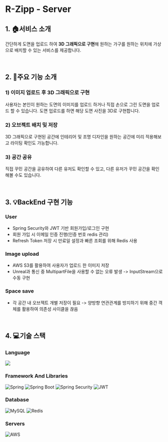 # R-Zipp - Server

## 1. 🏠서비스 소개
간단하게 도면을 업로드 하여 <strong>3D 그래픽으로 구현</strong>해 원하는 가구를 원하는 위치에 가상으로 배치할 수 있는 서비스를 제공합니다.

<br/>

## 2. 📝주요 기능 소개

### 1) 이미지 업로드 후 3D 그래픽으로 구현
사용자는 본인이 원하는 도면의 이미지를 업로드 하거나 직접 손으로 그린 도면을 업로드 할 수 있습니다. 
도면 업로드를 하면 해당 도면 사진을 3D로 구현합니다. 

### 2) 오브젝트 배치 밎 저장
3D 그래픽으로 구현된 공간에 인테리어 및 조명 디자인을 원하는 공간에 미리 적용해보고 라이팅 확인도 가능합니다.

### 3) 공간 공유
직접 꾸민 공간을 공유하여 다른 유저도 확인할 수 있고, 다른 유저가 꾸민 공간을 확인해볼 수도 있습니다.

<br/>

## 3. 💡BackEnd 구현 기능
### User
- Spring Security와 JWT 기반 회원가입/로그인 구현
- 회원 가입 시 이메일 인증 진행(인증 번호 redis 관리)
- Refresh Token 저장 시 만료일 설정과 빠른 조회를 위해 Redis 사용

### Image upload
- AWS S3를 활용하여 사용자가 업로드 한 이미지 저장
- Unreal과 통신 중 MultipartFile을 사용할 수 없는 오류 발생 -> InputStream으로 수동 구현

### Space save
- 각 공간 내 오브젝트 개별 저장이 필요 -> 양방향 연관관계를 방지하기 위해 중간 객체를 활용하여 의존성 사이클을 끊음

<br/>

## 4. 💻기술 스택

### Language
<img src="https://img.shields.io/badge/java-007396?style=for-the-badge&logo=java&logoColor=white"> 

### Framework And Libraries
![Spring](https://img.shields.io/static/v1?style=for-the-badge&message=Spring&color=6DB33F&logo=Spring&logoColor=FFFFFF&label=)
![Spring Boot](https://img.shields.io/static/v1?style=for-the-badge&message=Spring+Boot&color=6DB33F&logo=Spring+Boot&logoColor=FFFFFF&label=)
![Spring Security](https://img.shields.io/static/v1?style=for-the-badge&message=Spring+Security&color=6DB33F&logo=Spring+Security&logoColor=FFFFFF&label=)
![JWT](https://img.shields.io/badge/JWT-black?style=for-the-badge&logo=JSON%20web%20tokens)


### Database
![MySQL](https://img.shields.io/badge/mysql-%2300f.svg?style=for-the-badge&logo=mysql&logoColor=white)
![Redis](https://img.shields.io/badge/redis-DC382D.svg?&style=for-the-badge&logo=redis&logoColor=white)


### Servers
![AWS](https://img.shields.io/badge/AWS-%23FF9900.svg?style=for-the-badge&logo=amazon-aws&logoColor=white)




